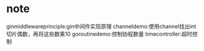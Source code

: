 # note

ginmiddlewareprinciple:gin中间件实现原理
channeldemo:使用channel找出int切片偶数，再将这些数乘10
goroutinedemo:控制协程数量
timecontroller:超时控制
